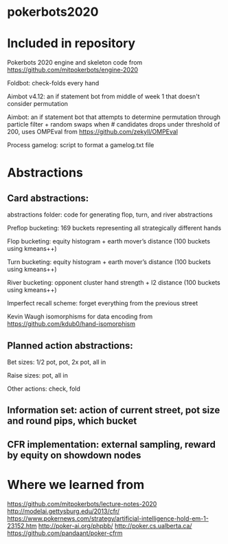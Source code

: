 # pokerbots2020

# Included in repository
Pokerbots 2020 engine and skeleton code from https://github.com/mitpokerbots/engine-2020

Foldbot: check-folds every hand

Aimbot v4.12: an if statement bot from middle of week 1 that doesn't consider permutation

Aimbot: an if statement bot that attempts to determine permutation through particle filter + random swaps when # candidates drops under threshold of 200, uses OMPEval from https://github.com/zekyll/OMPEval

Process gamelog: script to format a gamelog.txt file

# Abstractions
## Card abstractions:

abstractions folder: code for generating flop, turn, and river abstractions

Preflop bucketing: 169 buckets representing all strategically different hands

Flop bucketing: equity histogram + earth mover’s distance (100 buckets using kmeans++)

Turn bucketing: equity histogram + earth mover’s distance (100 buckets using kmeans++)

River bucketing: opponent cluster hand strength + l2 distance (100 buckets using kmeans++) 

Imperfect recall scheme: forget everything from the previous street

Kevin Waugh isomorphisms for data encoding from https://github.com/kdub0/hand-isomorphism

## Planned action abstractions:

Bet sizes: 1/2 pot, pot, 2x pot, all in

Raise sizes: pot, all in

Other actions: check, fold

##  Information set: action of current street, pot size and round pips, which bucket

## CFR implementation: external sampling, reward by equity on showdown nodes

# Where we learned from
https://github.com/mitpokerbots/lecture-notes-2020
http://modelai.gettysburg.edu/2013/cfr/
https://www.pokernews.com/strategy/artificial-intelligence-hold-em-1-23152.htm
http://poker-ai.org/phpbb/
http://poker.cs.ualberta.ca/
https://github.com/pandaant/poker-cfrm
